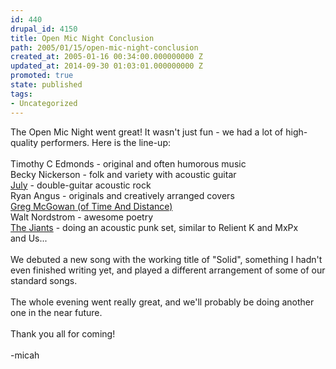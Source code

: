```yaml
---
id: 440
drupal_id: 4150
title: Open Mic Night Conclusion
path: 2005/01/15/open-mic-night-conclusion
created_at: 2005-01-16 00:34:00.000000000 Z
updated_at: 2014-09-30 01:03:01.000000000 Z
promoted: true
state: published
tags:
- Uncategorized
---
```

The Open Mic Night went great! It wasn't just fun - we had a lot of high-quality performers. Here is the line-up:
<br />
<br />Timothy C Edmonds - original and often humorous music
<br />Becky Nickerson - folk and variety with acoustic guitar
<br /><a href="http://www.soundclick.com/bands/4/july.htm">July</a> - double-guitar acoustic rock
<br />Ryan Angus - originals and creatively arranged covers
<br /><a href="http://www.timeanddistance.com/">Greg McGowan (of Time And Distance)</a>
<br />Walt Nordstrom - awesome poetry
<br /><a href="http://www.jiants.net/">The Jiants</a> - doing an acoustic punk set, similar to Relient K and MxPx
<br />and Us...
<br />
<br />We debuted a new song with the working title of "Solid", something I hadn't even finished writing yet, and played a different arrangement of some of our standard songs.
<br />
<br />The whole evening went really great, and we'll probably be doing another one in the near future.
<br />
<br />Thank you all for coming!
<br />
<br />-micah
